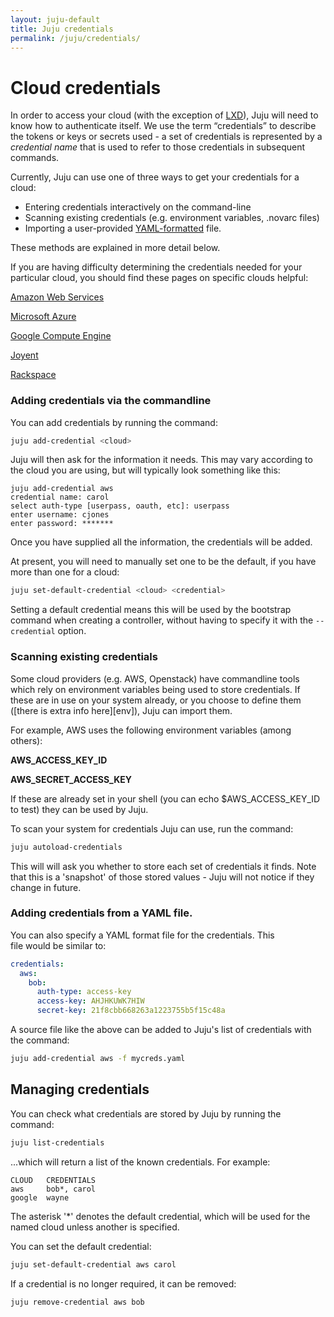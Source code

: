 ```yaml
---
layout: juju-default
title: Juju credentials
permalink: /juju/credentials/
---
```


# Cloud credentials

In order to access your cloud (with the exception of [LXD][lxd]), Juju will
need to know how to authenticate itself. We use the term “credentials” to 
describe the tokens or keys or secrets used - a set of credentials 
is represented by a _credential name_ that is used to refer to those 
credentials in subsequent commands.


Currently, Juju can use one of three ways to get your credentials for a cloud:

 - Entering credentials interactively on the command-line
 - Scanning existing credentials (e.g. environment variables, .novarc files)
 - Importing a user-provided [YAML-formatted][yaml] file.
 

These methods are explained in more detail below.

If you are having difficulty determining the credentials needed for your 
particular cloud, you should find these pages on specific clouds helpful: 

  [Amazon Web Services][aws]
  
  [Microsoft Azure][azure]
  
  [Google Compute Engine][gce]
  
  [Joyent][joyent]
  
  [Rackspace][rackspace]


### Adding credentials via the commandline

You can add credentials by running the command:

```bash
juju add-credential <cloud>
```
Juju will then ask for the information it needs. This may vary 
according to the cloud you are using, but will typically look something like
this:

```no-highlight
juju add-credential aws 
credential name: carol
select auth-type [userpass, oauth, etc]: userpass
enter username: cjones
enter password: *******
```

Once you have supplied all the information, the credentials will be added.

At present, you will need to manually set one to be the default, if you 
have more than one for a cloud:

```bash
juju set-default-credential <cloud> <credential>
```

Setting a default credential means this will be used by the bootstrap 
command when creating a controller, without having to specify it with
the `--credential` option.


### Scanning existing credentials

Some cloud providers (e.g. AWS, Openstack) have commandline tools which rely on 
environment variables being used to store credentials. If these are in use on 
your system already, or you choose to define them 
([there is extra info here][env]), Juju can import them.

For example, AWS uses the following environment variables (among others):

**AWS_ACCESS_KEY_ID**

**AWS_SECRET_ACCESS_KEY**

If these are already set in your shell (you can echo $AWS_ACCESS_KEY_ID to test)
they can be used by Juju.

To scan your system for credentials Juju can use, run the command:

```bash
juju autoload-credentials
```

This will will ask you whether to store each set of credentials
it finds. Note that this is a 'snapshot' of those stored values - Juju will not 
notice if they change in future.

### Adding credentials from a YAML file.

You can also specify a YAML format file for the credentials. This  
file would be similar to:

```yaml
credentials:
  aws:
    bob:
      auth-type: access-key
      access-key: AHJHKUWK7HIW
      secret-key: 21f8cbb668263a1223755b5f15c48a
```

A source file like the above can be added to Juju's list of credentials with 
the command:

```bash
juju add-credential aws -f mycreds.yaml
```

## Managing credentials

You can check what credentials are stored by Juju by running the command:

```bash
juju list-credentials
```

...which will return a list of the known credentials. For example:

```no-highlight
CLOUD   CREDENTIALS
aws     bob*, carol
google  wayne
```

The asterisk '*' denotes the default credential, which will be used for the
named cloud unless another is specified.

You can set the default credential:

```bash
juju set-default-credential aws carol
```

If a credential is no longer required, it can be removed:

```bash
juju remove-credential aws bob
```
 





[yaml]: http://www.yaml.org/spec/1.2/spec.html
[lxd]: ./clouds-LXD.html
[aws]: ./help-aws.html
[azure]: ./help-azure.html
[gce]: ./help-google.html
[joyent]: ./help-joyent.html
[rackspace]: ./help-rackspace.html